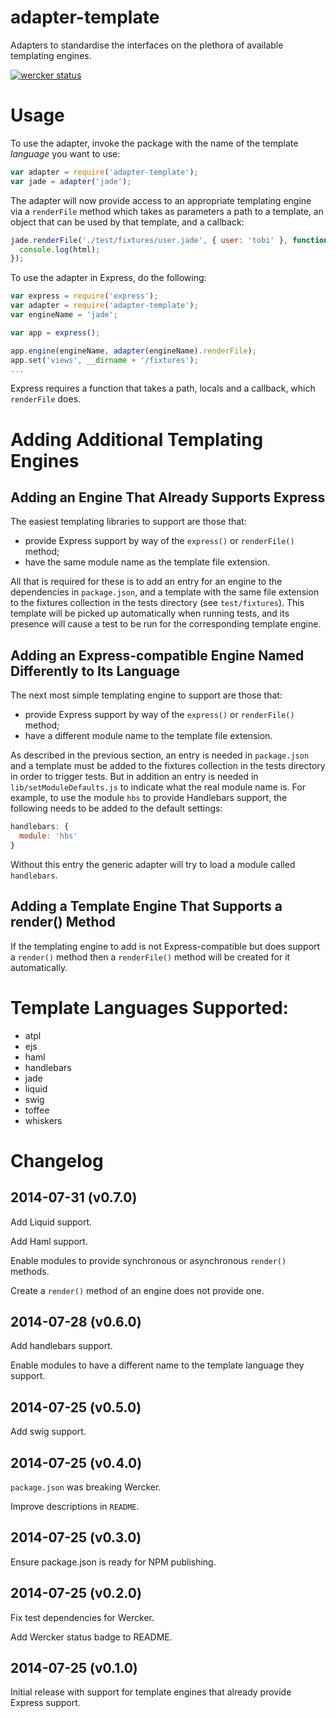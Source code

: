 adapter-template
================

Adapters to standardise the interfaces on the plethora of available templating engines.

[![wercker status](https://app.wercker.com/status/b56d4ba83550c79c90a82f510dc523df/m/master "wercker status")](https://app.wercker.com/project/bykey/b56d4ba83550c79c90a82f510dc523df)

# Usage

To use the adapter, invoke the package with the name of the template *language* you want to use:

```javascript
var adapter = require('adapter-template');
var jade = adapter('jade');
```

The adapter will now provide access to an appropriate templating engine via a `renderFile` method which takes as parameters a path to a template, an object that can be used by that template, and a callback:

```javascript
jade.renderFile('./test/fixtures/user.jade', { user: 'tobi' }, function (err, html){
  console.log(html);
});
```

To use the adapter in Express, do the following:

```javascript
var express = require('express');
var adapter = require('adapter-template');
var engineName = 'jade';

var app = express();

app.engine(engineName, adapter(engineName).renderFile);
app.set('views', __dirname + '/fixtures');
...
```

Express requires a function that takes a path, locals and a callback, which `renderFile` does.

# Adding Additional Templating Engines

## Adding an Engine That Already Supports Express

The easiest templating libraries to support are those that:

* provide Express support by way of the `express()` or `renderFile()` method;
* have the same module name as the template file extension.

All that is required for these is to add an entry for an engine to the dependencies in `package.json`, and a template with the same file extension to the fixtures collection in the tests directory (see `test/fixtures`). This template will be picked up automatically when running tests, and its presence will cause a test to be run for the corresponding template engine.

## Adding an Express-compatible Engine Named Differently to Its Language

The next most simple templating engine to support are those that:

* provide Express support by way of the `express()` or `renderFile()` method;
* have a different module name to the template file extension.

As described in the previous section, an entry is needed in `package.json` and a template must be added to the fixtures collection in the tests directory in order to trigger tests. But in addition an entry is needed in `lib/setModuleDefaults.js` to indicate what the real module name is. For example, to use the module `hbs` to provide Handlebars support, the following needs to be added to the default settings:

```javascript
handlebars: {
  module: 'hbs'
}
```

Without this entry the generic adapter will try to load a module called `handlebars`.

## Adding a Template Engine That Supports a render() Method

If the templating engine to add is not Express-compatible but does support a `render()` method then a `renderFile()` method will be created for it automatically.

# Template Languages Supported:

* atpl
* ejs
* haml
* handlebars
* jade
* liquid
* swig
* toffee
* whiskers

# Changelog

## 2014-07-31 (v0.7.0)
Add Liquid support.

Add Haml support.

Enable modules to provide synchronous or asynchronous `render()` methods.

Create a `render()` method of an engine does not provide one.

## 2014-07-28 (v0.6.0)
Add handlebars support.

Enable modules to have a different name to the template language they support.

## 2014-07-25 (v0.5.0)
Add swig support.

## 2014-07-25 (v0.4.0)
`package.json` was breaking Wercker.

Improve descriptions in `README`.

## 2014-07-25 (v0.3.0)
Ensure package.json is ready for NPM publishing.

## 2014-07-25 (v0.2.0)
Fix test dependencies for Wercker.

Add Wercker status badge to README.

## 2014-07-25 (v0.1.0)
Initial release with support for template engines that already provide Express support.
